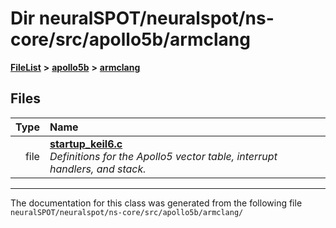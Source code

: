 

# Dir neuralSPOT/neuralspot/ns-core/src/apollo5b/armclang



[**FileList**](files.md) **>** [**apollo5b**](dir_1bc984617d7262bb6a8980a011072c69.md) **>** [**armclang**](dir_a6d689620a0fa290aa87d2216bba0d74.md)












## Files

| Type | Name |
| ---: | :--- |
| file | [**startup\_keil6.c**](apollo5b_2armclang_2startup__keil6_8c.md) <br>_Definitions for the Apollo5 vector table, interrupt handlers, and stack._  |



























































------------------------------
The documentation for this class was generated from the following file `neuralSPOT/neuralspot/ns-core/src/apollo5b/armclang/`

